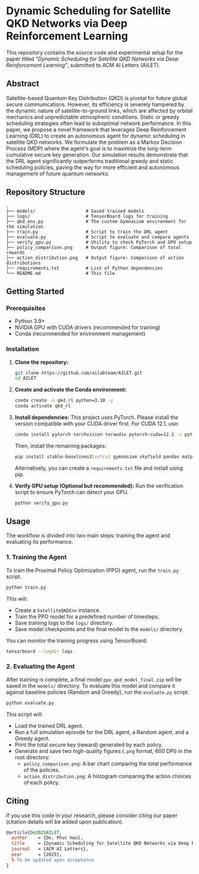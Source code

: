 # Dynamic Scheduling for Satellite QKD Networks via Deep Reinforcement Learning

This repository contains the source code and experimental setup for the paper titled *"Dynamic Scheduling for Satellite QKD Networks via Deep Reinforcement Learning"*, submitted to ACM AI Letters (AILET).

## Abstract

Satellite-based Quantum Key Distribution (QKD) is pivotal for future global secure communications. However, its efficiency is severely hampered by the dynamic nature of satellite-to-ground links, which are affected by orbital mechanics and unpredictable atmospheric conditions. Static or greedy scheduling strategies often lead to suboptimal network performance. In this paper, we propose a novel framework that leverages Deep Reinforcement Learning (DRL) to create an autonomous agent for dynamic scheduling in satellite QKD networks. We formulate the problem as a Markov Decision Process (MDP) where the agent's goal is to maximize the long-term cumulative secure key generation. Our simulation results demonstrate that the DRL agent significantly outperforms traditional greedy and static scheduling policies, paving the way for more efficient and autonomous management of future quantum networks.

## Repository Structure

```
.
├── models/                   # Saved trained models
├── logs/                     # TensorBoard logs for training
├── qkd_env.py                # The custom Gymnasium environment for the simulation
├── train.py                  # Script to train the DRL agent
├── evaluate.py               # Script to evaluate and compare agents
├── verify_gpu.py             # Utility to check PyTorch and GPU setup
├── policy_comparison.png     # Output figure: Comparison of total rewards
├── action_distribution.png   # Output figure: Comparison of action distributions
├── requirements.txt          # List of Python dependencies
└── README.md                 # This file
```

## Getting Started

### Prerequisites

- Python 3.9+
- NVIDIA GPU with CUDA drivers (recommended for training)
- Conda (recommended for environment management)

### Installation

1.  **Clone the repository:**
    ```bash
    git clone https://github.com/ailabteam/AILET.git
    cd AILET
    ```

2.  **Create and activate the Conda environment:**
    ```bash
    conda create -n qkd_rl python=3.10 -y
    conda activate qkd_rl
    ```

3.  **Install dependencies:**
    This project uses PyTorch. Please install the version compatible with your CUDA driver first. For CUDA 12.1, use:
    ```bash
    conda install pytorch torchvision toraudio pytorch-cuda=12.1 -c pytorch -c nvidia -y
    ```
    Then, install the remaining packages:
    ```bash
    pip install stable-baselines3[extra] gymnasium skyfield pandas matplotlib seaborn
    ```
    Alternatively, you can create a `requirements.txt` file and install using pip.

4.  **Verify GPU setup (Optional but recommended):**
    Run the verification script to ensure PyTorch can detect your GPU.
    ```bash
    python verify_gpu.py
    ```

## Usage

The workflow is divided into two main steps: training the agent and evaluating its performance.

### 1. Training the Agent

To train the Proximal Policy Optimization (PPO) agent, run the `train.py` script.

```bash
python train.py
```

This will:
- Create a `SatelliteQKDEnv` instance.
- Train the PPO model for a predefined number of timesteps.
- Save training logs to the `logs/` directory.
- Save model checkpoints and the final model to the `models/` directory.

You can monitor the training progress using TensorBoard:
```bash
tensorboard --logdir logs
```

### 2. Evaluating the Agent

After training is complete, a final model `ppo_qkd_model_final.zip` will be saved in the `models/` directory. To evaluate this model and compare it against baseline policies (Random and Greedy), run the `evaluate.py` script.

```bash
python evaluate.py
```

This script will:
- Load the trained DRL agent.
- Run a full simulation episode for the DRL agent, a Random agent, and a Greedy agent.
- Print the total secure key (reward) generated by each policy.
- Generate and save two high-quality figures (`.png` format, 600 DPI) in the root directory:
  - `policy_comparison.png`: A bar chart comparing the total performance of the policies.
  - `action_distribution.png`: A histogram comparing the action choices of each policy.

## Citing

If you use this code in your research, please consider citing our paper (citation details will be added upon publication).

```bibtex
@article{Do2025AILET,
  author    = {Do, Phuc Hao},
  title     = {Dynamic Scheduling for Satellite QKD Networks via Deep Reinforcement Learning},
  journal   = {ACM AI Letters},
  year      = {2025},
  % To be updated upon acceptance
}
```
